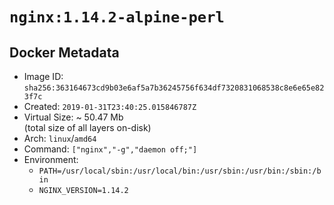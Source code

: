 # `nginx:1.14.2-alpine-perl`

## Docker Metadata

- Image ID: `sha256:363164673cd9b03e6af5a7b36245756f634df7320831068538c8e6e65e823f7c`
- Created: `2019-01-31T23:40:25.015846787Z`
- Virtual Size: ~ 50.47 Mb  
  (total size of all layers on-disk)
- Arch: `linux`/`amd64`
- Command: `["nginx","-g","daemon off;"]`
- Environment:
  - `PATH=/usr/local/sbin:/usr/local/bin:/usr/sbin:/usr/bin:/sbin:/bin`
  - `NGINX_VERSION=1.14.2`
